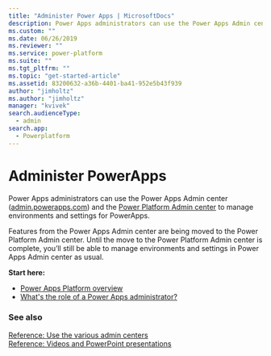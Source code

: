 ```yaml
---
title: "Administer Power Apps | MicrosoftDocs"
description: Power Apps administrators can use the Power Apps Admin center to manage environments and settings for PowerApps.
ms.custom: ""
ms.date: 06/26/2019
ms.reviewer: ""
ms.service: power-platform
ms.suite: ""
ms.tgt_pltfrm: ""
ms.topic: "get-started-article"
ms.assetid: 83200632-a36b-4401-ba41-952e5b43f939
author: "jimholtz"
ms.author: "jimholtz"
manager: "kvivek"
search.audienceType: 
  - admin
search.app: 
  - Powerplatform
---
```

# Administer PowerApps

Power Apps administrators can use the Power Apps Admin center ([admin.powerapps.com](https://admin.powerapps.com)) and the [Power Platform Admin center](https://admin.powerplatform.microsoft.com) to manage environments and settings for PowerApps.

Features from the Power Apps Admin center are being moved to the Power Platform Admin center. Until the move to the Power Platform Admin center is complete, you’ll still be able to manage environments and settings in Power Apps Admin center as usual.

**Start here:**

- [Power Apps Platform overview](wp-powerapps-platform-overview.md)
- [What's the role of a Power Apps administrator?](overview-role-powerapps-admin.md)

### See also
[Reference: Use the various admin centers](admin-centers.md)<br />
[Reference: Videos and PowerPoint presentations](videos.md)
